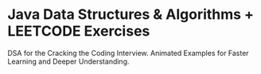 # Java Data Structures & Algorithms + LEETCODE Exercises

DSA for the Cracking the Coding Interview. Animated Examples for Faster Learning and Deeper Understanding.